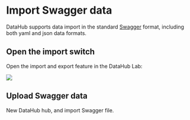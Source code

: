 # Import Swagger data


DataHub supports data import in the standard [Swagger](http://editor.swagger.io/) format, including both yaml and json data formats.

## Open the import switch

Open the import and export feature in the DataHub Lab:

![](https://ws1.sinaimg.cn/large/bceaad1fly1fwkm6dmyoij22b21i8gwb.jpg)

## Upload Swagger data

New DataHub hub, and import Swagger file.

